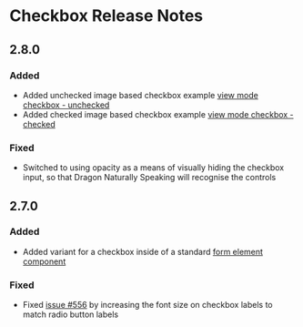 <!-- Release notes authoring guidelines: http://keepachangelog.com/ -->

# Checkbox Release Notes

## 2.8.0

### Added
- Added unchecked image based checkbox example [view mode checkbox - unchecked](components/checkbox/?state=view-mode-unchecked&variant=form-element)
- Added checked image based checkbox example [view mode checkbox - checked](components/checkbox/?state=view-mode-checked&variant=form-element)

### Fixed
- Switched to using opacity as a means of visually hiding the checkbox input, so that Dragon Naturally Speaking will recognise the controls

## 2.7.0

### Added
- Added variant for a checkbox inside of a standard [form element component](/components/checkbox/?variant=form-element)

### Fixed
- Fixed [issue #556](https://github.com/salesforce-ux/design-system/issues/556) by increasing the font size on checkbox labels to match radio button labels
